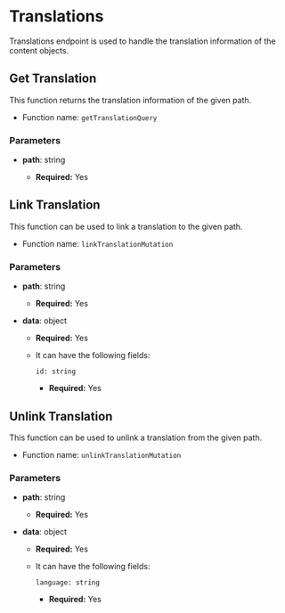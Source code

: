 # Translations

Translations endpoint is used to handle the translation information of the content objects.

## Get Translation

This function returns the translation information of the given path.

- Function name: `getTranslationQuery`

### Parameters

- **path**: string

  - **Required:** Yes

## Link Translation

This function can be used to link a translation to the given path.

- Function name: `linkTranslationMutation`

### Parameters

- **path**: string

  - **Required:** Yes

- **data**: object

  - **Required:** Yes
  - It can have the following fields:

    `id: string`

    - **Required:** Yes

## Unlink Translation

This function can be used to unlink a translation from the given path.

- Function name: `unlinkTranslationMutation`

### Parameters

- **path**: string

  - **Required:** Yes

- **data**: object

  - **Required:** Yes
  - It can have the following fields:

    `language: string`

    - **Required:** Yes
